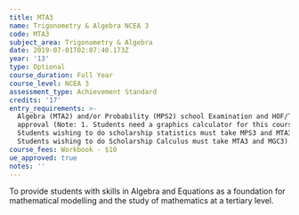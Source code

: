 ```yaml
---
title: MTA3
name: Trigonometry & Algebra NCEA 3
code: MTA3
subject_area: Trigonometry & Algebra
date: 2019-07-01T02:07:40.173Z
year: '13'
type: Optional
course_duration: Full Year
course_level: NCEA 3
assessment_type: Achievement Standard
credits: '17'
entry_requirements: >-
  Algebra (MTA2) and/or Probability (MPS2) school Examination and HOF/TIC
  approval (Note: 1. Students need a graphics calculator for this course; 2.
  Students wishing to do scholarship statistics must take MPS3 and MTA3; 3.
  Students wishing to do Scholarship Calculus must take MTA3 and MGC3).
course_fees: Workbook - $10
ue_approved: true
notes: ''
---
```

To provide students with skills in Algebra and Equations as a foundation for mathematical modelling and the study of mathematics at a tertiary level.
